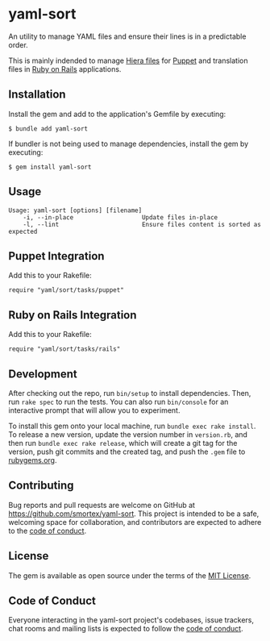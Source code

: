 # yaml-sort

An utility to manage YAML files and ensure their lines is in a predictable order.

This is mainly indended to manage [Hiera files](https://puppet.com/docs/puppet/7/hiera_intro.html) for [Puppet](https://puppet.com/) and translation files in [Ruby on Rails](https://rubyonrails.org/) applications.

## Installation

Install the gem and add to the application's Gemfile by executing:

    $ bundle add yaml-sort

If bundler is not being used to manage dependencies, install the gem by executing:

    $ gem install yaml-sort

## Usage

```
Usage: yaml-sort [options] [filename]
    -i, --in-place                   Update files in-place
    -l, --lint                       Ensure files content is sorted as expected
```

## Puppet Integration

Add this to your Rakefile:

```
require "yaml/sort/tasks/puppet"
```

## Ruby on Rails Integration

Add this to your Rakefile:

```
require "yaml/sort/tasks/rails"
```

## Development

After checking out the repo, run `bin/setup` to install dependencies. Then, run `rake spec` to run the tests. You can also run `bin/console` for an interactive prompt that will allow you to experiment.

To install this gem onto your local machine, run `bundle exec rake install`. To release a new version, update the version number in `version.rb`, and then run `bundle exec rake release`, which will create a git tag for the version, push git commits and the created tag, and push the `.gem` file to [rubygems.org](https://rubygems.org).

## Contributing

Bug reports and pull requests are welcome on GitHub at https://github.com/smortex/yaml-sort. This project is intended to be a safe, welcoming space for collaboration, and contributors are expected to adhere to the [code of conduct](https://github.com/smortex/yaml-sort/blob/main/CODE_OF_CONDUCT.md).

## License

The gem is available as open source under the terms of the [MIT License](https://opensource.org/licenses/MIT).

## Code of Conduct

Everyone interacting in the yaml-sort project's codebases, issue trackers, chat rooms and mailing lists is expected to follow the [code of conduct](https://github.com/smortex/yaml-sort/blob/main/CODE_OF_CONDUCT.md).
